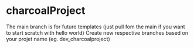 # charcoalProject
The main branch is for future templates (just pull fom the main if you want to start scratch with hello world)
Create new respective branches based on your projet name (eg. dev_charcoalproject)
